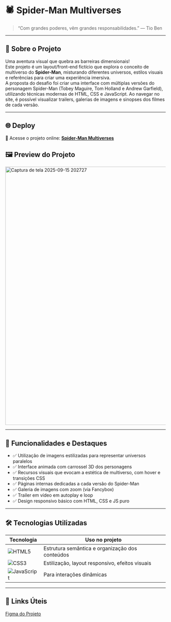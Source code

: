 # 🕷️ Spider-Man Multiverses

> “Com grandes poderes, vêm grandes responsabilidades.” — Tio Ben 

---

## 🚀 Sobre o Projeto

Uma aventura visual que quebra as barreiras dimensionais! <br>
Este projeto é um layout/front-end fictício que explora o conceito de multiverso do **Spider-Man**, misturando diferentes universos, estilos visuais e referências para criar uma experiência imersiva. <br> A proposta do desafio foi criar uma interface com múltiplas versões do personagem Spider-Man (Tobey Maguire, Tom Holland e Andrew Garfield), utilizando técnicas modernas de HTML, CSS e JavaScript. Ao navegar no site, é possível visualizar trailers, galerias de imagens e sinopses dos filmes de cada versão.

---

## 🌐 Deploy

🔗 Acesse o projeto online: [**Spider-Man Multiverses**](https://spider-man-multiverses-phi.vercel.app/)

## 🖼️ Preview do Projeto

<img width="1299" height="808" alt="Captura de tela 2025-09-15 202727" src="https://github.com/user-attachments/assets/05cb9184-4ec6-42f4-86cb-ef4f262098fe" />

---

## 🎯 Funcionalidades e Destaques

- ✅ Utilização de imagens estilizadas para representar universos paralelos   
- ✅ Interface animada com carrossel 3D dos personagens
- ✅ Recursos visuais que evocam a estética de multiverso, com hover e transições CSS
- ✅ Páginas internas dedicadas a cada versão do Spider-Man
- ✅ Galeria de imagens com zoom (via Fancybox)
- ✅ Trailer em vídeo em autoplay e loop
- ✅ Design responsivo básico com HTML, CSS e JS puro

---

## 🛠 Tecnologias Utilizadas

| Tecnologia | Uso no projeto |
|---|---|
| ![HTML5](https://img.shields.io/badge/HTML5-E34F26?style=for-the-badge&logo=html5&logoColor=fff) | Estrutura semântica e organização dos conteúdos |
| ![CSS3](https://img.shields.io/badge/CSS3-1572B6?style=for-the-badge&logo=css3&logoColor=fff) | Estilização, layout responsivo, efeitos visuais |
| ![JavaScript](https://img.shields.io/badge/JavaScript-F7DF1E?style=for-the-badge&logo=javascript&logoColor=000) | Para interações dinâmicas |

---

## 🔗 Links Úteis

[Figma do Projeto](https://www.figma.com/design/GjvdE0uob68X6pEHqw2pY8/Multiverse-Spider-Man?node-id=1-17&p=f&t=L0WI8tnjBkvUnWkt-0)
